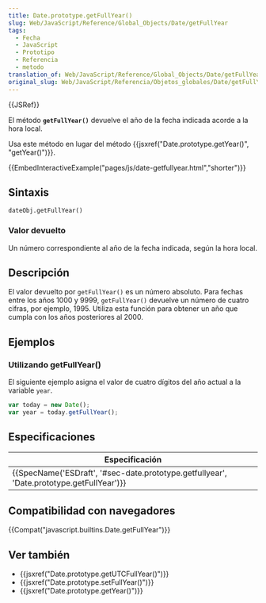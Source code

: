 ```yaml
---
title: Date.prototype.getFullYear()
slug: Web/JavaScript/Reference/Global_Objects/Date/getFullYear
tags:
  - Fecha
  - JavaScript
  - Prototipo
  - Referencia
  - metodo
translation_of: Web/JavaScript/Reference/Global_Objects/Date/getFullYear
original_slug: Web/JavaScript/Referencia/Objetos_globales/Date/getFullYear
---
```

{{JSRef}}

El método **`getFullYear()`** devuelve el año de la fecha indicada acorde a la hora local.

Usa este método en lugar del método {{jsxref("Date.prototype.getYear()", "getYear()")}}.

{{EmbedInteractiveExample("pages/js/date-getfullyear.html","shorter")}}

## Sintaxis

```
dateObj.getFullYear()
```

### Valor devuelto

Un número correspondiente al año de la fecha indicada, según la hora local.

## Descripción

El valor devuelto por `getFullYear()` es un número absoluto. Para fechas entre los años 1000 y 9999, `getFullYear()` devuelve un número de cuatro cifras, por ejemplo, 1995. Utiliza esta función para obtener un año que cumpla con los años posteriores al 2000.

## Ejemplos

### Utilizando getFullYear()

El siguiente ejemplo asigna el valor de cuatro dígitos del año actual a la variable `year`.

```js
var today = new Date();
var year = today.getFullYear();
```

## Especificaciones

| Especificación                                                                                                       |
| -------------------------------------------------------------------------------------------------------------------- |
| {{SpecName('ESDraft', '#sec-date.prototype.getfullyear', 'Date.prototype.getFullYear')}} |

## Compatibilidad con navegadores

{{Compat("javascript.builtins.Date.getFullYear")}}

## Ver también

- {{jsxref("Date.prototype.getUTCFullYear()")}}
- {{jsxref("Date.prototype.setFullYear()")}}
- {{jsxref("Date.prototype.getYear()")}}
